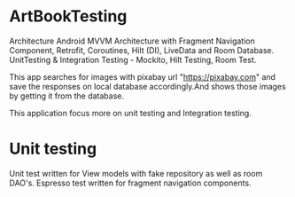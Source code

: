 # ArtBookTesting

Architecture
Android MVVM Architecture with Fragment Navigation Component, Retrofit, Coroutines, Hilt (DI), LiveData and Room Database.
UnitTesting & Integration Testing - Mockito, Hilt Testing, Room Test.

This app searches for images with pixabay url "https://pixabay.com" and save the responses on local database accordingly.And shows those images by getting it from the database. 

This application focus more on unit testing and Integration testing.


# Unit testing
Unit test written for View models with fake repository as well as room DAO's. Espresso test written for fragment navigation components. 
